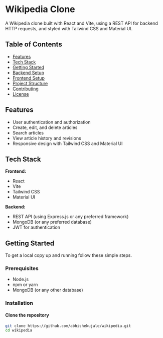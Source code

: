 # Wikipedia Clone

A Wikipedia clone built with React and Vite, using a REST API for backend HTTP requests, and styled with Tailwind CSS and Material UI.

## Table of Contents

- [Features](#features)
- [Tech Stack](#tech-stack)
- [Getting Started](#getting-started)
- [Backend Setup](#backend-setup)
- [Frontend Setup](#frontend-setup)
- [Project Structure](#project-structure)
- [Contributing](#contributing)
- [License](#license)

## Features

- User authentication and authorization
- Create, edit, and delete articles
- Search articles
- View article history and revisions
- Responsive design with Tailwind CSS and Material UI

## Tech Stack

**Frontend:**

- React
- Vite
- Tailwind CSS
- Material UI

**Backend:**

- REST API (using Express.js or any preferred framework)
- MongoDB (or any preferred database)
- JWT for authentication

## Getting Started

To get a local copy up and running follow these simple steps.

### Prerequisites

- Node.js
- npm or yarn
- MongoDB (or any other database)

### Installation

#### Clone the repository

```bash
git clone https://github.com/abhishekujale/wikipedia.git
cd wikipedia
